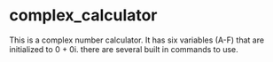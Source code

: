 # complex_calculator
This is a complex number calculator.
It has six variables (A-F) that are initialized to 0 + 0i. 
there are several built in commands to use. 
